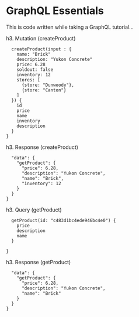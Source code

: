 # GraphQL Essentials

This is code written while taking a GraphQL tutorial...

h3. Mutation (createProduct)

```mutation {
  createProduct(input : {
    name: "Brick"
    description: "Yukon Concrete"
    price: 6.28
    soldout: false
    inventory: 12
    stores: [
      {store: "Dunwoody"},
      {store: "Canton"}
    ]
  }) {
    id
    price
    name
    inventory
    description
  }
}
```

h3. Response (createProduct)

```{
  "data": {
    "getProduct": {
      "price": 6.28,
      "description": "Yukon Concrete",
      "name": "Brick",
      "inventory": 12
    }
  }
}
```

h3. Query (getProduct)

```query {
  getProduct(id: "c483d1bc4ede946bc4e0") {
    price
    description
    name
  }

}
```

h3. Response (getProduct)

```{
  "data": {
    "getProduct": {
      "price": 6.28,
      "description": "Yukon Concrete",
      "name": "Brick"
    }
  }
}
```
